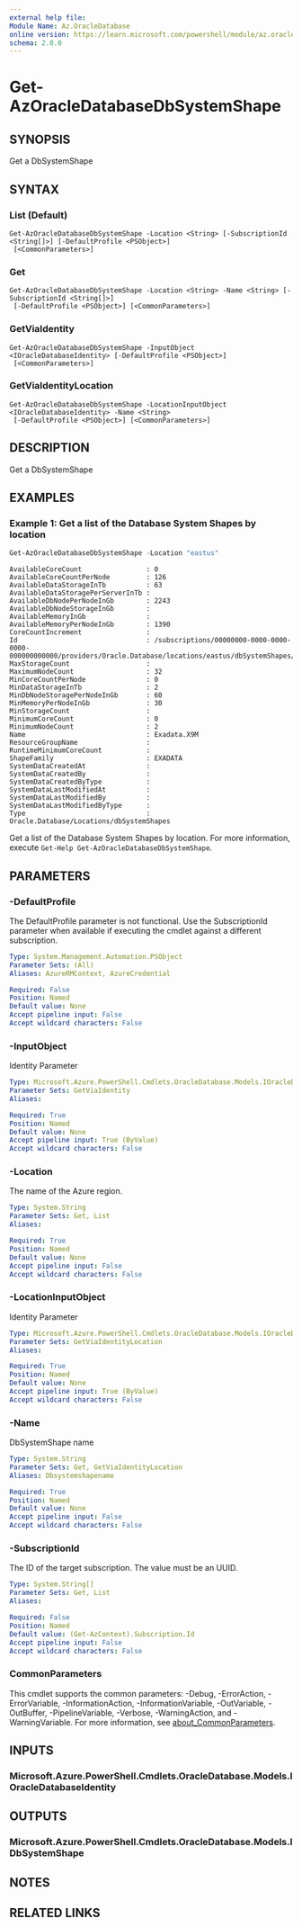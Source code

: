 ```yaml
---
external help file:
Module Name: Az.OracleDatabase
online version: https://learn.microsoft.com/powershell/module/az.oracledatabase/get-azoracledatabasedbsystemshape
schema: 2.0.0
---
```


# Get-AzOracleDatabaseDbSystemShape

## SYNOPSIS
Get a DbSystemShape

## SYNTAX

### List (Default)
```
Get-AzOracleDatabaseDbSystemShape -Location <String> [-SubscriptionId <String[]>] [-DefaultProfile <PSObject>]
 [<CommonParameters>]
```

### Get
```
Get-AzOracleDatabaseDbSystemShape -Location <String> -Name <String> [-SubscriptionId <String[]>]
 [-DefaultProfile <PSObject>] [<CommonParameters>]
```

### GetViaIdentity
```
Get-AzOracleDatabaseDbSystemShape -InputObject <IOracleDatabaseIdentity> [-DefaultProfile <PSObject>]
 [<CommonParameters>]
```

### GetViaIdentityLocation
```
Get-AzOracleDatabaseDbSystemShape -LocationInputObject <IOracleDatabaseIdentity> -Name <String>
 [-DefaultProfile <PSObject>] [<CommonParameters>]
```

## DESCRIPTION
Get a DbSystemShape

## EXAMPLES

### Example 1: Get a list of the Database System Shapes by location
```powershell
Get-AzOracleDatabaseDbSystemShape -Location "eastus"
```

```output
AvailableCoreCount                : 0
AvailableCoreCountPerNode         : 126
AvailableDataStorageInTb          : 63
AvailableDataStoragePerServerInTb : 
AvailableDbNodePerNodeInGb        : 2243
AvailableDbNodeStorageInGb        : 
AvailableMemoryInGb               : 
AvailableMemoryPerNodeInGb        : 1390
CoreCountIncrement                : 
Id                                : /subscriptions/00000000-0000-0000-0000-000000000000/providers/Oracle.Database/locations/eastus/dbSystemShapes/Exadata.X9M
MaxStorageCount                   : 
MaximumNodeCount                  : 32
MinCoreCountPerNode               : 0
MinDataStorageInTb                : 2
MinDbNodeStoragePerNodeInGb       : 60
MinMemoryPerNodeInGb              : 30
MinStorageCount                   : 
MinimumCoreCount                  : 0
MinimumNodeCount                  : 2
Name                              : Exadata.X9M
ResourceGroupName                 : 
RuntimeMinimumCoreCount           : 
ShapeFamily                       : EXADATA
SystemDataCreatedAt               : 
SystemDataCreatedBy               : 
SystemDataCreatedByType           : 
SystemDataLastModifiedAt          : 
SystemDataLastModifiedBy          : 
SystemDataLastModifiedByType      : 
Type                              : Oracle.Database/Locations/dbSystemShapes
```

Get a list of the Database System Shapes by location.
For more information, execute `Get-Help Get-AzOracleDatabaseDbSystemShape`.

## PARAMETERS

### -DefaultProfile
The DefaultProfile parameter is not functional.
Use the SubscriptionId parameter when available if executing the cmdlet against a different subscription.

```yaml
Type: System.Management.Automation.PSObject
Parameter Sets: (All)
Aliases: AzureRMContext, AzureCredential

Required: False
Position: Named
Default value: None
Accept pipeline input: False
Accept wildcard characters: False
```

### -InputObject
Identity Parameter

```yaml
Type: Microsoft.Azure.PowerShell.Cmdlets.OracleDatabase.Models.IOracleDatabaseIdentity
Parameter Sets: GetViaIdentity
Aliases:

Required: True
Position: Named
Default value: None
Accept pipeline input: True (ByValue)
Accept wildcard characters: False
```

### -Location
The name of the Azure region.

```yaml
Type: System.String
Parameter Sets: Get, List
Aliases:

Required: True
Position: Named
Default value: None
Accept pipeline input: False
Accept wildcard characters: False
```

### -LocationInputObject
Identity Parameter

```yaml
Type: Microsoft.Azure.PowerShell.Cmdlets.OracleDatabase.Models.IOracleDatabaseIdentity
Parameter Sets: GetViaIdentityLocation
Aliases:

Required: True
Position: Named
Default value: None
Accept pipeline input: True (ByValue)
Accept wildcard characters: False
```

### -Name
DbSystemShape name

```yaml
Type: System.String
Parameter Sets: Get, GetViaIdentityLocation
Aliases: Dbsystemshapename

Required: True
Position: Named
Default value: None
Accept pipeline input: False
Accept wildcard characters: False
```

### -SubscriptionId
The ID of the target subscription.
The value must be an UUID.

```yaml
Type: System.String[]
Parameter Sets: Get, List
Aliases:

Required: False
Position: Named
Default value: (Get-AzContext).Subscription.Id
Accept pipeline input: False
Accept wildcard characters: False
```

### CommonParameters
This cmdlet supports the common parameters: -Debug, -ErrorAction, -ErrorVariable, -InformationAction, -InformationVariable, -OutVariable, -OutBuffer, -PipelineVariable, -Verbose, -WarningAction, and -WarningVariable. For more information, see [about_CommonParameters](http://go.microsoft.com/fwlink/?LinkID=113216).

## INPUTS

### Microsoft.Azure.PowerShell.Cmdlets.OracleDatabase.Models.IOracleDatabaseIdentity

## OUTPUTS

### Microsoft.Azure.PowerShell.Cmdlets.OracleDatabase.Models.IDbSystemShape

## NOTES

## RELATED LINKS

